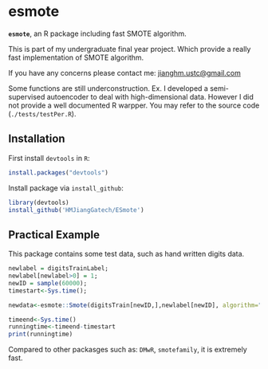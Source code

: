 # esmote
**`esmote`**, an R package including fast SMOTE algorithm.

This is part of my undergraduate final year project. Which provide a really fast implementation of SMOTE algorithm.

If you have any concerns please contact me: jianghm.ustc@gmail.com

Some functions are still underconstruction. 
Ex. I developed a semi-supervised autoencoder to deal with high-dimensional data. However I did not provide a well documented R warpper. You may refer to the source code (`./tests/testPer.R`).

## Installation

First install  `devtools` in `R`:
```R
install.packages("devtools")
```
Install package via `install_github`:

```R
library(devtools)
install_github('HMJiangGatech/ESmote')
```

## Practical Example

This package contains some test data, such as hand written digits data.

```R
newlabel = digitsTrainLabel;
newlabel[newlabel>0] = 1;
newID = sample(60000);
timestart<-Sys.time();

newdata<-esmote::Smote(digitsTrain[newID,],newlabel[newID], algorithm="rp_forest");

timeend<-Sys.time()
runningtime<-timeend-timestart
print(runningtime)
```

Compared to other packasges such as: `DMwR`, `smotefamily`, it is extremely fast.